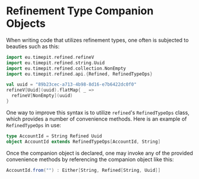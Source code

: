 # Refinement Type Companion Objects

When writing code that utilizes refinement types, one often is subjected to beauties such as this:
```scala mdoc
import eu.timepit.refined.refineV
import eu.timepit.refined.string.Uuid
import eu.timepit.refined.collection.NonEmpty
import eu.timepit.refined.api.{Refined, RefinedTypeOps}

val uuid = "89b23cec-a713-4b98-8d16-e7b6422dc0f0"
refineV[Uuid](uuid).flatMap{ _ =>
  refineV[NonEmpty](uuid)
}
```

One way to improve this syntax is to utilize `refined`'s `RefinedTypeOps` class, which provides a number of convenience methods. Here is an example of `RefinedTypeOps` in use:

```scala mdoc
type AccountId = String Refined Uuid
object AccountId extends RefinedTypeOps[AccountId, String]
```

Once the companion object is declared, one may invoke any of the provided convenience methods by referencing the companion object like this:

```scala mdoc
AccountId.from("") : Either[String, Refined[String, Uuid]]
```